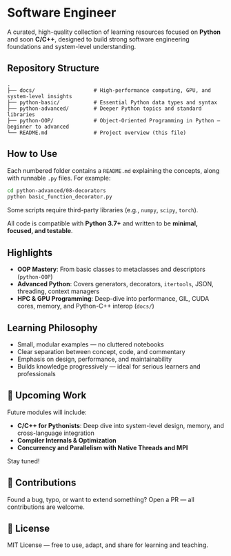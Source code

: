 # Software Engineer

A curated, high-quality collection of learning resources focused on **Python** and soon **C/C++**, designed to build strong software engineering foundations and system-level understanding.

## Repository Structure

```text
.
├── docs/                   # High-performance computing, GPU, and system-level insights
├── python-basic/           # Essential Python data types and syntax
├── python-advanced/        # Deeper Python topics and standard libraries
├── python-OOP/             # Object-Oriented Programming in Python — beginner to advanced
└── README.md               # Project overview (this file)
```

## How to Use

Each numbered folder contains a `README.md` explaining the concepts, along with runnable `.py` files. For example:

```bash
cd python-advanced/08-decorators
python basic_function_decorator.py
```

Some scripts require third-party libraries (e.g., `numpy`, `scipy`, `torch`).

All code is compatible with **Python 3.7+** and written to be **minimal, focused, and testable**.

## Highlights

- **OOP Mastery**: From basic classes to metaclasses and descriptors (`python-OOP`)
- **Advanced Python**: Covers generators, decorators, `itertools`, JSON, threading, context managers
- **HPC & GPU Programming**: Deep-dive into performance, GIL, CUDA cores, memory, and Python-C++ interop (`docs/`)

## Learning Philosophy

- Small, modular examples — no cluttered notebooks
- Clear separation between concept, code, and commentary
- Emphasis on design, performance, and maintainability
- Builds knowledge progressively — ideal for serious learners and professionals

## 🔧 Upcoming Work

Future modules will include:

- **C/C++ for Pythonists**: Deep dive into system-level design, memory, and cross-language integration
- **Compiler Internals & Optimization**
- **Concurrency and Parallelism with Native Threads and MPI**

Stay tuned!

## 🤝 Contributions

Found a bug, typo, or want to extend something? Open a PR — all contributions are welcome.

## 📄 License

MIT License — free to use, adapt, and share for learning and teaching.
